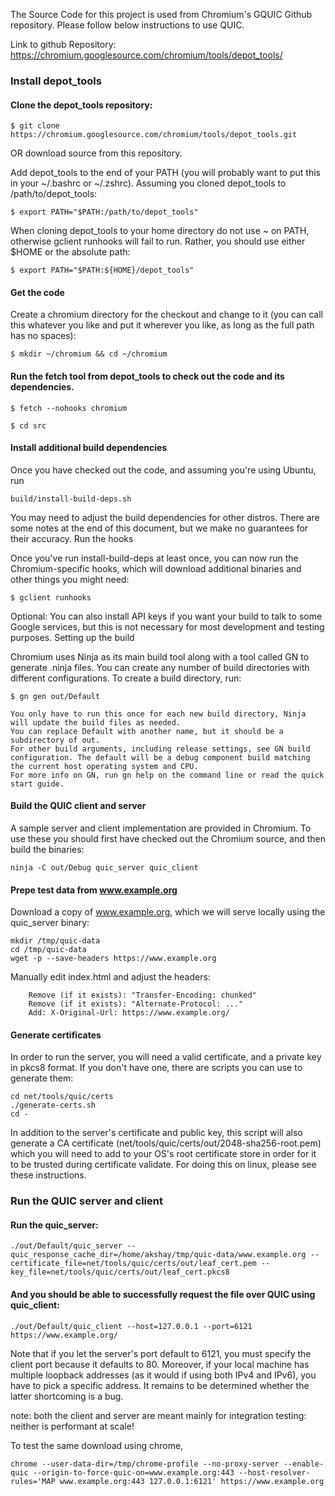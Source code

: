 The Source Code for this project is used from Chromium's GQUIC Github repository. Please follow below instructions to use QUIC. 

Link to github Repository: https://chromium.googlesource.com/chromium/tools/depot_tools/

### Install depot_tools

#### Clone the depot_tools repository:

    $ git clone https://chromium.googlesource.com/chromium/tools/depot_tools.git 

OR download source from this repository. 

Add depot_tools to the end of your PATH (you will probably want to put this in your ~/.bashrc or ~/.zshrc). Assuming you cloned depot_tools to /path/to/depot_tools:

    $ export PATH="$PATH:/path/to/depot_tools"

When cloning depot_tools to your home directory do not use ~ on PATH, otherwise gclient runhooks will fail to run. Rather, you should use either $HOME or the absolute path:

    $ export PATH="$PATH:${HOME}/depot_tools"

#### Get the code

Create a chromium directory for the checkout and change to it (you can call this whatever you like and put it wherever you like, as long as the full path has no spaces):

    $ mkdir ~/chromium && cd ~/chromium

#### Run the fetch tool from depot_tools to check out the code and its dependencies.

    $ fetch --nohooks chromium

    $ cd src

#### Install additional build dependencies

Once you have checked out the code, and assuming you're using Ubuntu, run 

    build/install-build-deps.sh

You may need to adjust the build dependencies for other distros. There are some notes at the end of this document, but we make no guarantees for their accuracy.
Run the hooks

Once you've run install-build-deps at least once, you can now run the Chromium-specific hooks, which will download additional binaries and other things you might need:

    $ gclient runhooks

Optional: You can also install API keys if you want your build to talk to some Google services, but this is not necessary for most development and testing purposes.
Setting up the build

Chromium uses Ninja as its main build tool along with a tool called GN to generate .ninja files. You can create any number of build directories with different configurations. To create a build directory, run:

    $ gn gen out/Default

    You only have to run this once for each new build directory, Ninja will update the build files as needed.
    You can replace Default with another name, but it should be a subdirectory of out.
    For other build arguments, including release settings, see GN build configuration. The default will be a debug component build matching the current host operating system and CPU.
    For more info on GN, run gn help on the command line or read the quick start guide.

#### Build the QUIC client and server
A sample server and client implementation are provided in Chromium. To use these you should first have checked out the Chromium source, and then build the binaries:

    ninja -C out/Debug quic_server quic_client

#### Prepe test data from www.example.org
Download a copy of www.example.org, which we will serve locally using the quic_server binary:

    mkdir /tmp/quic-data
    cd /tmp/quic-data
    wget -p --save-headers https://www.example.org


Manually edit index.html and adjust the headers:

        Remove (if it exists): "Transfer-Encoding: chunked"
        Remove (if it exists): "Alternate-Protocol: ..."
        Add: X-Original-Url: https://www.example.org/

#### Generate certificates
In order to run the server, you will need a valid certificate, and a private key in pkcs8 format.  If you don't have one, there are scripts you can use to generate them:

    cd net/tools/quic/certs
    ./generate-certs.sh
    cd -

In addition to the server's certificate and public key, this script will also generate a CA certificate (net/tools/quic/certs/out/2048-sha256-root.pem) which you will need to add to your OS's root certificate store in order for it to be trusted during certificate validate. For doing this on linux, please see these instructions.


### Run the QUIC server and client
#### Run the quic_server:

    ./out/Default/quic_server --quic_response_cache_dir=/home/akshay/tmp/quic-data/www.example.org --certificate_file=net/tools/quic/certs/out/leaf_cert.pem --key_file=net/tools/quic/certs/out/leaf_cert.pkcs8

#### And you should be able to successfully request the file over QUIC using quic_client:

    ./out/Default/quic_client --host=127.0.0.1 --port=6121 https://www.example.org/

Note that if you let the server's port default to 6121, you must specify the client port because it defaults to 80.
Moreover, if your local machine has multiple loopback addresses (as it would if using both IPv4 and IPv6), you have to pick a specific address.
It remains to be determined whether the latter shortcoming is a bug.

note: both the client and server are meant mainly for integration testing: neither is performant at scale!

To test the same download using chrome, 

    chrome --user-data-dir=/tmp/chrome-profile --no-proxy-server --enable-quic --origin-to-force-quic-on=www.example.org:443 --host-resolver-rules='MAP www.example.org:443 127.0.0.1:6121' https://www.example.org



